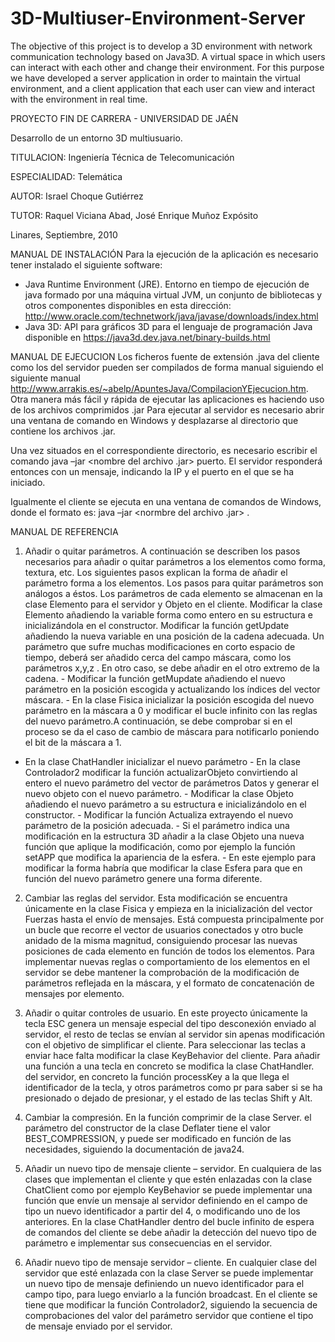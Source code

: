 3D-Multiuser-Environment-Server
===============================

The objective of this project is to develop a 3D environment with network communication technology based on Java3D. A virtual space in which users can interact with each other and change their environment. For this purpose we have developed a server application in order to maintain the virtual environment, and a client application that each user can view and interact with the environment in real time.

PROYECTO FIN DE CARRERA - UNIVERSIDAD DE JAÉN

Desarrollo de un entorno 3D multiusuario.


TITULACION: Ingeniería Técnica de Telecomunicación 

ESPECIALIDAD: Telemática 

AUTOR: Israel Choque Gutiérrez 

TUTOR: Raquel Viciana Abad, José Enrique Muñoz Expósito

Linares, Septiembre, 2010


MANUAL DE INSTALACIÓN
Para la ejecución de la aplicación es necesario tener instalado el siguiente software:
-	Java Runtime Environment (JRE). Entorno en tiempo de ejecución de java formado por una máquina virtual JVM, un conjunto de bibliotecas y otros componentes	disponibles	en	esta	dirección: http://www.oracle.com/technetwork/java/javase/downloads/index.html
- Java 3D: API para gráficos 3D para el lenguaje de programación Java disponible en https://java3d.dev.java.net/binary-builds.html

MANUAL DE EJECUCION
Los ficheros fuente de extensión .java del cliente como los del servidor pueden ser compilados de forma manual siguiendo el siguiente manual http://www.arrakis.es/~abelp/ApuntesJava/CompilacionYEjecucion.htm. Otra manera más fácil y rápida de ejecutar las aplicaciones es haciendo uso de los archivos comprimidos .jar
Para ejecutar al servidor es necesario abrir una ventana de comando en Windows y desplazarse al directorio que contiene los archivos .jar.

Una vez situados en el correspondiente directorio, es necesario escribir el comando java –jar <nombre del archivo .jar> puerto. El servidor responderá entonces con un mensaje, indicando la IP y el puerto en el que se ha iniciado.

Igualmente el cliente se ejecuta en una ventana de comandos de Windows, donde el formato es: java –jar <normbre del archivo .jar> <IP del servidor> <Puerto>.

MANUAL DE REFERENCIA
1. Añadir o quitar parámetros.
A continuación se describen los pasos necesarios para añadir o quitar parámetros a los elementos como forma, textura, etc. Los siguientes pasos explican la forma de añadir el parámetro forma a los elementos. Los pasos para quitar parámetros son análogos a éstos.
Los parámetros de cada elemento se almacenan en la clase Elemento para el servidor y Objeto en el cliente. Modificar la clase Elemento añadiendo la variable forma como entero en su estructura e inicializándola en el constructor.
Modificar la función getUpdate añadiendo la nueva variable en una posición de la cadena adecuada. Un parámetro que sufre muchas modificaciones en corto espacio de tiempo, deberá ser añadido cerca del campo máscara, como los parámetros x,y,z . En otro caso, se debe añadir en el otro extremo de la
cadena. -	Modificar la función getMupdate añadiendo el nuevo parámetro en la posición
escogida y actualizando los índices del vector máscara. -	En la clase Fisica inicializar la posición escogida del nuevo parámetro en la
máscara a 0 y modificar el bucle infinito con las reglas del nuevo parámetro.A continuación, se debe comprobar si en el proceso se da el caso de cambio de máscara para notificarlo poniendo el bit de la máscara a 1.
-	En la clase ChatHandler inicializar el nuevo parámetro -	En la clase Controlador2 modificar la función actualizarObjeto convirtiendo al
entero el nuevo parámetro del vector de parámetros Datos y generar el nuevo
objeto con el nuevo parámetro. -	Modificar la clase Objeto añadiendo el nuevo parámetro a su estructura e
inicializándolo en el constructor. -	Modificar la función Actualiza extrayendo el nuevo parámetro de la posición
adecuada. -	Si el parámetro indica una modificación en la estructura 3D añadir a la clase
Objeto una nueva función que aplique la modificación, como por ejemplo la
función setAPP que modifica la apariencia de la esfera. -	En este ejemplo para modificar la forma habría que modificar la clase Esfera
para que en función del nuevo parámetro genere una forma diferente.

2. Cambiar las reglas del servidor.
Esta modificación se encuentra únicamente en la clase Fisica y empieza en la inicialización del vector Fuerzas hasta el envío de mensajes. Está compuesta principalmente por un bucle que recorre el vector de usuarios conectados y otro bucle anidado de la misma magnitud, consiguiendo procesar las nuevas posiciones de cada elemento en función de todos los elementos.
Para implementar nuevas reglas o comportamiento de los elementos en el servidor se debe mantener la comprobación de la modificación de parámetros reflejada en la máscara, y el formato de concatenación de mensajes por elemento.

3. Añadir o quitar controles de usuario.
En este proyecto únicamente la tecla ESC genera un mensaje especial del tipo desconexión enviado al servidor, el resto de teclas se envían al servidor sin apenas modificación con el objetivo de simplificar el cliente. Para seleccionar las teclas a enviar hace falta modificar la clase KeyBehavior del cliente.
Para añadir una función a una tecla en concreto se modifica la clase ChatHandler. del servidor, en concreto la función processKey a la que llega el identificador de la tecla, y otros parámetros como pr para saber si se ha presionado o dejado de presionar, y el estado de las teclas Shift y Alt.
4. Cambiar la compresión.
En la función comprimir de la clase Server. el parámetro del constructor de la clase Deflater tiene el valor BEST_COMPRESSION, y puede ser modificado en función de las necesidades, siguiendo la documentación de java24.
5. Añadir un nuevo tipo de mensaje cliente – servidor.
En cualquiera de las clases que implementan el cliente y que estén enlazadas con la clase ChatClient como por ejemplo KeyBehavior se puede implementar una función que envíe un mensaje al servidor definiendo en el campo de tipo un nuevo identificador a partir del 4, o modificando uno de los anteriores.
En la clase ChatHandler dentro del bucle infinito de espera de comandos del cliente se debe añadir la detección del nuevo tipo de parámetro e implementar sus consecuencias en el servidor.
6. Añadir nuevo tipo de mensaje servidor – cliente.
En cualquier clase del servidor que esté enlazada con la clase Server se puede implementar un nuevo tipo de mensaje definiendo un nuevo identificador para el campo tipo, para luego enviarlo a la función broadcast.
En el cliente se tiene que modificar la función Controlador2, siguiendo la secuencia de comprobaciones del valor del parámetro servidor que contiene el tipo de mensaje enviado por el servidor.
